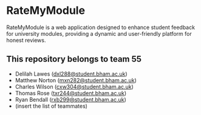# RateMyModule

RateMyModule is a web application designed to enhance student feedback for university modules,
providing a dynamic and user-friendly platform for honest reviews.

## This repository belongs to team 55

- Delilah Lawes (dxl288@student.bham.ac.uk)
- Matthew Norton (mxn282@student.bham.ac.uk)
- Charles Wilson (cxw304@student.bham.ac.uk)
- Thomas Rose (txr244@student.bham.ac.uk)
- Ryan Bendall (rxb299@student.bham.ac.uk)
- (insert the list of teammates)
